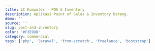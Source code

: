 ```yaml
---
title: LC Komputer - POS & Inventory
description: Aplikasi Point of Sales & Inventory barang.
demo: ''
source: ''
slug: post-and-inventory
color: '#F3E9DD'
category: commercial
tags: ['php', 'laravel', 'from-scratch', 'freelance', 'bootstrap']
---
```

